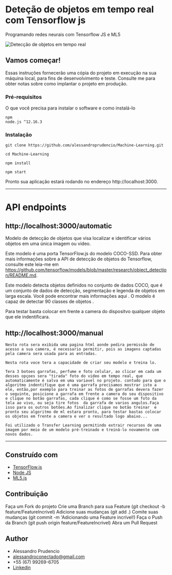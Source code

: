 # Deteção de objetos em tempo real com Tensorflow js

Programando redes neurais com Tensorflow JS e ML5

![Detecção de objetos em tempo real](./ml.gif)

## Vamos começar!

Essas instruções fornecerão uma cópia do projeto em execução na sua máquina local, para fins de desenvolvimento e teste. Consulte me  para obter notas sobre como implantar o projeto em produção.

### Pré-requisitos

O que você precisa para instalar o software e como instalá-lo

```
npm
node.js ^12.16.3
```

### Instalação

```
git clone https://github.com/alessandroprudencio/Machine-Learning.git
```

```
cd Machine-Learning 
```

```
npm install
```

```
npm start
```

Pronto sua aplicação estará  rodando no endereço http://localhost:3000.
___

# API endpoints

## http://localhost:3000/automatic

Modelo de detecção de objetos que visa localizar e identificar vários objetos em uma única imagem ou video.

Este modelo é uma porta TensorFlow.js do modelo COCO-SSD. Para obter mais informações sobre a API de detecção de objetos do Tensorflow, consulte este leia-me em https://github.com/tensorflow/models/blob/master/research/object_detection/README.md.

Este modelo detecta objetos definidos no conjunto de dados COCO, que é um conjunto de dados de detecção, segmentação e legenda de objetos em larga escala. Você pode encontrar mais informações aqui . O modelo é capaz de detectar 90 classes de objetos .

Para testar basta colocar em frente  a camera do dispositvo qualquer objeto que ele indentificara.


## http://localhost:3000/manual
    Nesta rota sera exibida uma pagina html aonde pedira permissão de acesso a sua camera, é necessario permitir, pois as imagens captadas pela camera sera usada para as entradas.

    Nesta rota voce tera a capacidade de criar seu modelo e treina lo.

    Tera 3 botoes garrafas, perfume e foto celular, ao clicar em cada um desses opçoes sera "tirada" foto do video em tempo real, que automaticamente é salva em uma variavel no projeto. contudo para que o algoritmo indentifique que é uma garrafa precisamos mostrar isto a ele, então,por exemplo para treinar as fotos de garrafas devera fazer o seguinte, posicione a garrafa em frente a camera do seu dispositivo e clique no botão garrafas, cada clique é como se fosse um foto da tela ao vivo, ou seja tire fotos  da garrafa de varios angulos.Faça isso para os outros botões.Ao finalizar clique no botão treinar  e pronto seu algoritmo de ml estara pronto, para testar bastas colocar os objetos em frente a camera e ver o resultado logo abaixo...

    Foi utilizado o Transfer Learning permitindo extrair recursos de uma imagem por meio de um modelo pré-treinado e treiná-lo novamente com novos dados.


___

## Construído com

* [TensorFlow.js ](https://www.tensorflow.org/js)
* [Node JS](https://nodejs.org/)
* [ML5.js](https://ml5js.org/)

## Contribuição

Faça um Fork do projeto
Crie uma Branch para sua Feature (git checkout -b feature/FeatureIncrivel)
Adicione suas mudanças (git add .)
Comite suas mudanças (git commit -m 'Adicionando uma Feature incrível!)
Faça o Push da Branch (git push origin feature/FeatureIncrivel)
Abra um Pull Request

## Author

* Alessandro Prudencio 
* alessandroconectado@gmail.com
* +55 (67) 99269-6705
* [Linkedin](https://www.linkedin.com/in/alessandro-prudencio/)


